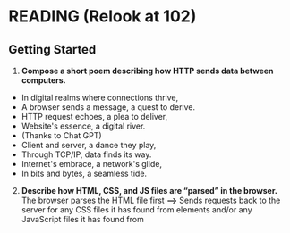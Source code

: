 # READING (Relook at 102)
## Getting Started
1. **Compose a short poem describing how HTTP sends data between computers.**
* In digital realms where connections thrive,
* A browser sends a message, a quest to derive.
* HTTP request echoes, a plea to deliver,
* Website's essence, a digital river.
* (Thanks to Chat GPT)
* Client and server, a dance they play,
* Through TCP/IP, data finds its way.
* Internet's embrace, a network's glide,
* In bits and bytes, a seamless tide.
2. **Describe how HTML, CSS, and JS files are “parsed” in the browser.** The browser parses the HTML file first **-->** Sends requests back to the server for any CSS files it has found from <link> elements and/or any JavaScript files it has found from <script> elements **-->** Then it parses the CSS and JavaScript.
3. **How can you find images to add to a Website?** You can go to *Google Images*
4. **How do you create a String vs a Number in JavaScript?** For a string you put a sentence in single or double quotes, while for a number you don't. The computer might even think the word you write without quotes is a number.
5. **What is a Variable and why are they important in JavaScript?** A variable is a container for a value, like a number, string, or boolean. They're a key part of JavaScript to manage and manipulate data, making your codes more flexible, readable, and such.
  
## Introduction to HTML
1. **What is an HTML attribute?** While HTML stands for "HyperText Markup Language" and is a markup language, Attributes are part of an element that contains extra info about it that won't appear in the content. 
2. **Describe the Anatomy of an HTML element.** Understanding the anatomy of HTML elements is essential for creating well-structured and valid HTML documents.
3. **What is the Difference between <article> and <section> element tags?**  <article> is specifically for standalone and distributable content, while <section> is a more general container for grouping related content on a page. 
4. **What Elements does a “typical” website include?**
* - <!DOCTYPE HTML>: Defines the document type and version of HTML being used.
* - <HTML>: The root element that wraps all the content on the page.
* - <head>: Contains meta-information about the document, such as the title, character set, stylesheets, and scripts.
* - <body>: Contains the main content of the webpage, including text, images, links, and other elements.
* - <header>: Represents the header of the webpage, often containing a logo, navigation menu, and other header-related content.
* - <nav>: Contains navigation links or menus.
* - <main>: Wraps the main content of the webpage, excluding headers, footers, and sidebars.
* - <article>: Represents a self-contained piece of content, such as a blog post, article, or news story.
* - <section>: Groups related content together, providing a way to structure and organize the page.
* - <footer>: Contains footer-related content, often including copyright information, links, or contact details.
* - <p>: Represents a paragraph of text.
* - <h1>, <h2>, ..., <h6>: Heading elements, used to define headings of various levels.
5. **How does metadata influence Search Engine Optimization?** 
Metadata plays a big role in SEO by providing info about the content of a webpage. It helps search engines understand the context and relevance of a page's content
6. **How is the <meta> HTML tag used when specifying metadata?** Metadata provides info about the document, such as character encoding, viewport settings, and other important details that browsers and search engines use to interpret the content.

### Miscellaneous
1. **What is the first step to designing a Website?** Define what you want to accomplish with it.
2. **What is the most important question to answer when designing a Website?** What Exaxtly do I want to accomplish?
3. **Why should you use an <h1> element over a <span> element to display a top level heading?** Its more well-structured, meaningful, and accessible web content.
4. **What are the benefits of using semantic tags in our HTML?**
* - Search engines will consider its contents as important keywords to influence the page's search rankings (see SEO)
* - Screen readers can use it as a signpost to help visually impaired users navigate a page
* - Finding blocks of meaningful code is significantly easier than searching through endless divs with or without semantic or namespaced classes
* - Suggests to the developer the type of data that will be populated
* - Semantic naming mirrors proper custom element/component naming
5. **Describe 2 things that require JavaScript in the Browser?** The *DOM (Document Object Model) API*, which allows you to manipulate HTML and CSS, creating, removing and changing HTML, dynamically applying new styles to your page, etc. Every time you see a popup window appear on a page, or some new content displayed. Also, The *Geolocation API* retrieves geographical information. This is how Google Maps is able to find your location and plot it on a map.
6. **How can you add JavaScript to an HTML document?** You can include JavaScript directly within the HTML file using the <script> tag. 
